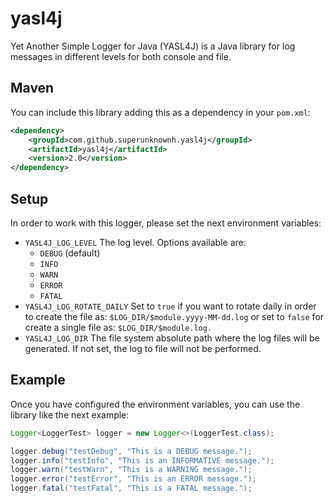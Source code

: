 # yasl4j

Yet Another Simple Logger for Java (YASL4J) is a Java library for log messages in different levels for both console and file.

## Maven

You can include this library adding this as a dependency in your `pom.xml`:

```xml
<dependency>
    <groupId>com.github.superunknownh.yasl4j</groupId>
    <artifactId>yasl4j</artifactId>
    <version>2.0</version>
</dependency>
```

## Setup

In order to work with this logger, please set the next environment variables: 

  - `YASL4J_LOG_LEVEL` The log level. Options available are:
    - `DEBUG` (default) 
    - `INFO`
    - `WARN` 
    - `ERROR`
    - `FATAL`
  - `YASL4J_LOG_ROTATE_DAILY` Set to `true` if you want to rotate daily in order to create the file as: `$LOG_DIR/$module.yyyy-MM-dd.log` or set to `false` for create a single file as: `$LOG_DIR/$module.log.`
  - `YASL4J_LOG_DIR` The file system absolute path where the log files will be generated. If not set, the log to file will not be performed.

## Example

Once you have configured the environment variables, you can use the library like the next example:

```java
Logger<LoggerTest> logger = new Logger<>(LoggerTest.class);

logger.debug("testDebug", "This is a DEBUG message.");
logger.info("testInfo", "This is an INFORMATIVE message.");
logger.warn("testWarn", "This is a WARNING message.");
logger.error("testError", "This is an ERROR message.");
logger.fatal("testFatal", "This is a FATAL message.");
```